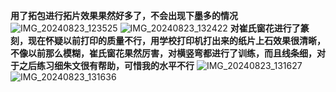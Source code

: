 **用了拓包进行拓片效果果然好多了，不会出现下墨多的情况**
![IMG_20240823_123525](https://github.com/user-attachments/assets/30e60bad-c33f-4f3c-9984-a491c32ae817)
![IMG_20240823_132422](https://github.com/user-attachments/assets/23b00cfc-a446-4225-9f47-622c5e6efa5f)
**对崔氏窗花进行了篆刻，现在怀疑以前打印的质量不行，用学校打印机打出来的纸片上石效果很清晰，不像以前那么模糊，崔氏窗花果然厉害，对横竖弯都进行了训练，而且线条细，对于之后练习细朱文很有帮助，可惜我的水平不行**
![IMG_20240823_131627](https://github.com/user-attachments/assets/7d076d34-6d6c-4d29-9afc-b54652c6135f)
![IMG_20240823_131636](https://github.com/user-attachments/assets/c6ad91ea-e972-4b26-b2df-c71332837ea4)
